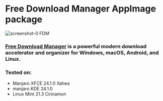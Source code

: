 # Free Download Manager AppImage package

![screenshot-0 FDM](https://www.freedownloadmanager.org/public/img/v2/screen_linux.png)

### **[Free Download Manager](https://www.freedownloadmanager.org/) is a powerful modern download accelerator and organizer for Windows, macOS, Android, and Linux.**


### Tested on:
+ Manjaro XFCE 24.1.0 Xahea
+ manjaro KDE 24.1.0
+ Linux Mint 21.3 Cinnamon
